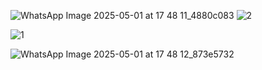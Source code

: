 ![WhatsApp Image 2025-05-01 at 17 48 11_4880c083](https://github.com/user-attachments/assets/159944ac-e2ad-4dc3-a4d7-476e8c080019)
![2](https://github.com/user-attachments/assets/d2255373-d0ca-437e-9cf3-cbb035a90e8b)

![1](https://github.com/user-attachments/assets/08eb7323-242a-4a4e-9038-9cebb125a3e6)




![WhatsApp Image 2025-05-01 at 17 48 12_873e5732](https://github.com/user-attachments/assets/9c0f8357-c6bf-45c4-b849-f170a39ac4d8)
